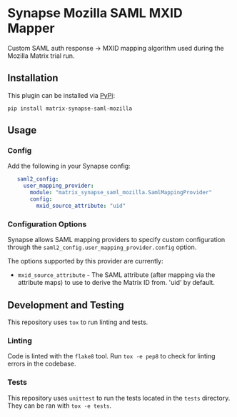 # Synapse Mozilla SAML MXID Mapper 

Custom SAML auth response -> MXID mapping algorithm used during the Mozilla
Matrix trial run.

## Installation

This plugin can be installed via [PyPi](https://pypi.org):

```
pip install matrix-synapse-saml-mozilla
```

## Usage

### Config

Add the following in your Synapse config:

```yaml
   saml2_config:
     user_mapping_provider:
       module: "matrix_synapse_saml_mozilla.SamlMappingProvider"
       config:
         mxid_source_attribute: "uid"
```

### Configuration Options

Synapse allows SAML mapping providers to specify custom configuration through the
`saml2_config.user_mapping_provider.config` option.

The options supported by this provider are currently:

* `mxid_source_attribute` - The SAML attribute (after mapping via the
                            attribute maps) to use to derive the Matrix
                            ID from. 'uid' by default.

## Development and Testing

This repository uses `tox` to run linting and tests.

### Linting

Code is linted with the `flake8` tool. Run `tox -e pep8` to check for linting
errors in the codebase.

### Tests

This repository uses `unittest` to run the tests located in the `tests`
directory. They can be ran with `tox -e tests`.
